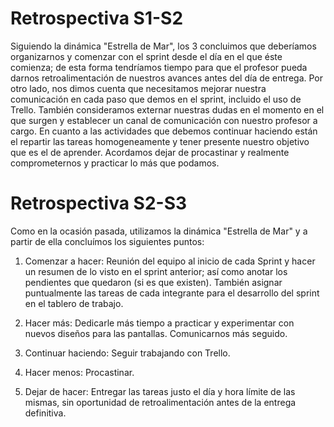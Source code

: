 # Retrospectiva S1-S2
Siguiendo la dinámica "Estrella de Mar", los 3 concluimos que deberíamos organizarnos y comenzar con el sprint desde el día en el que éste comienza; de esta forma tendríamos tiempo para que el profesor pueda darnos retroalimentación de nuestros avances antes del día de entrega. Por otro lado, nos dimos cuenta que necesitamos mejorar nuestra comunicación en cada paso que demos en el sprint, incluido el uso de Trello. También consideramos externar nuestras dudas en el momento en el que surgen y establecer un canal de comunicación con nuestro profesor a cargo. 
En cuanto a las actividades que debemos continuar haciendo están el repartir las tareas homogeneamente y tener presente nuestro objetivo que es el de aprender.
Acordamos dejar de procastinar y realmente comprometernos y practicar lo más que podamos.

# Retrospectiva S2-S3
Como en la ocasión pasada, utilizamos la dinámica "Estrella de Mar" y a partir de ella concluímos los siguientes puntos:
1. Comenzar a hacer: Reunión del equipo al inicio de cada Sprint y hacer un resumen de lo visto en el sprint anterior; así como anotar los pendientes que quedaron (si es que existen). También asignar puntualmente las tareas de cada integrante para el desarrollo del sprint en el tablero de trabajo. 

2. Hacer más: Dedicarle más tiempo a practicar y experimentar con nuevos diseños para las pantallas. Comunicarnos más seguido.

3. Continuar haciendo: Seguir trabajando con Trello.

4. Hacer menos: Procastinar.

5. Dejar de hacer: Entregar las tareas justo el día y hora límite de las mismas, sin oportunidad de retroalimentación antes de la entrega definitiva. 
